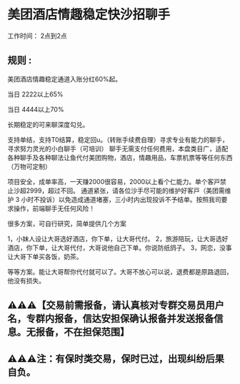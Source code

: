 # 美团酒店情趣稳定快沙招聊手

工作时间： 2点到2点

## 规则 :

美团酒店情趣稳定通道入账分红60%起。 

当日 2222以上65%

当日 4444以上70% 

长期稳定的可来聊深度勾兑。

支持单结，支持T0结算，稳定回u。（转账手续费自理）寻求专业有能力的聊手，寻求努力灵光的小白聊手（可培训） 
聊手无需支付任何费用，本盘类目广，适配各种聊手及各种聊法让鱼代付美团购物，酒店，情趣用品，车票机票等等任何东西（万物可定制） 

项目安全，成单率高，一天赚2000很容易，2000以上看个仁能力。单个客戸禁止沙超2999，超过不回。 
通道紧张，请各位沙手尽可能的维护好客戸（美团需维护 3 小时不投诉）以免造成通道堵塞，三小时内出现投诉不予结单。按照我司要求操作，前端聊手无任何风险！

很多方案，可自行研究，简单提供几个方案

1，小妹人设让大哥选好酒店，你下单，让大哥代付。
2，旅游陪玩，让大哥选好酒店，你下单，让大哥代付，大哥说他自己下单。你说防纸鸽子。
3，网恋，没事让大哥下单买各饭，奶茶。

等等方案。能让大哥帮你代付就可以了。大哥不放心可以说，退费都是原路退回，他没有损失。

## ⚠️⚠️⚠️【交易前需报备，请认真核对专群交易员用户名，专群内报备，信达安担保确认报备并发送报备信息。无报备，不在担保范围】

## ⚠️⚠️⚠️注：有保时类交易，保时已过，出现纠纷后果自负。
